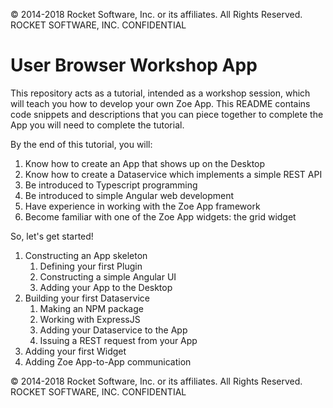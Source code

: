 © 2014-2018 Rocket Software, Inc. or its affiliates. All Rights Reserved.
ROCKET SOFTWARE, INC. CONFIDENTIAL
# User Browser Workshop App

This repository acts as a tutorial, intended as a workshop session, which will teach you how to develop your own Zoe App.
This README contains code snippets and descriptions that you can piece together to complete the App you will need to complete the tutorial.

By the end of this tutorial, you will:
1. Know how to create an App that shows up on the Desktop
1. Know how to create a Dataservice which implements a simple REST API
1. Be introduced to Typescript programming
1. Be introduced to simple Angular web development
1. Have experience in working with the Zoe App framework
1. Become familiar with one of the Zoe App widgets: the grid widget

So, let's get started!

1. Constructing an App skeleton
    1. Defining your first Plugin
    1. Constructing a simple Angular UI
    1. Adding your App to the Desktop
1. Building your first Dataservice
    1. Making an NPM package
    1. Working with ExpressJS
    1. Adding your Dataservice to the App
    1. Issuing a REST request from your App
1. Adding your first Widget
1. Adding Zoe App-to-App communication



© 2014-2018 Rocket Software, Inc. or its affiliates. All Rights Reserved.
ROCKET SOFTWARE, INC. CONFIDENTIAL
